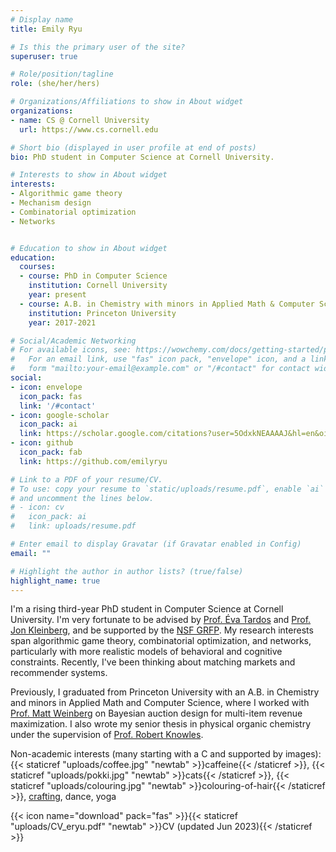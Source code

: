 ```yaml
---
# Display name
title: Emily Ryu

# Is this the primary user of the site?
superuser: true

# Role/position/tagline
role: (she/her/hers)

# Organizations/Affiliations to show in About widget
organizations:
- name: CS @ Cornell University
  url: https://www.cs.cornell.edu

# Short bio (displayed in user profile at end of posts)
bio: PhD student in Computer Science at Cornell University.

# Interests to show in About widget
interests:
- Algorithmic game theory
- Mechanism design
- Combinatorial optimization
- Networks


# Education to show in About widget
education:
  courses:
  - course: PhD in Computer Science
    institution: Cornell University
    year: present
  - course: A.B. in Chemistry with minors in Applied Math & Computer Science
    institution: Princeton University
    year: 2017-2021

# Social/Academic Networking
# For available icons, see: https://wowchemy.com/docs/getting-started/page-builder/#icons
#   For an email link, use "fas" icon pack, "envelope" icon, and a link in the
#   form "mailto:your-email@example.com" or "/#contact" for contact widget.
social:
- icon: envelope
  icon_pack: fas
  link: '/#contact'
- icon: google-scholar
  icon_pack: ai
  link: https://scholar.google.com/citations?user=5OdxkNEAAAAJ&hl=en&oi=ao
- icon: github
  icon_pack: fab
  link: https://github.com/emilyryu

# Link to a PDF of your resume/CV.
# To use: copy your resume to `static/uploads/resume.pdf`, enable `ai` icons in `params.toml`, 
# and uncomment the lines below.
# - icon: cv
#   icon_pack: ai
#   link: uploads/resume.pdf

# Enter email to display Gravatar (if Gravatar enabled in Config)
email: ""

# Highlight the author in author lists? (true/false)
highlight_name: true
---
```

I'm a rising third-year PhD student in Computer Science at Cornell University. I'm very fortunate to be advised by [Prof. Éva Tardos](https://www.cs.cornell.edu/~eva/) and [Prof. Jon Kleinberg](https://www.cs.cornell.edu/home/kleinber/), and be supported by the [NSF GRFP](https://www.nsfgrfp.org/). My research interests span algorithmic game theory, combinatorial optimization, and networks, particularly with more realistic models of behavioral and cognitive constraints. Recently, I've been thinking about matching markets and recommender systems. 

Previously, I graduated from Princeton University with an A.B. in Chemistry and minors in Applied Math and Computer Science, where I worked with [Prof. Matt Weinberg](https://www.cs.princeton.edu/~smattw/) on Bayesian auction design for multi-item revenue maximization. I also wrote my senior thesis in physical organic chemistry under the supervision of [Prof. Robert Knowles](https://knowleslab.princeton.edu/).

Non-academic interests (many starting with a C and supported by images): {{< staticref "uploads/coffee.jpg" "newtab" >}}caffeine{{< /staticref >}}, {{< staticref "uploads/pokki.jpg" "newtab" >}}cats{{< /staticref >}}, {{< staticref "uploads/colouring.jpg" "newtab" >}}colouring-of-hair{{< /staticref >}}, [crafting](https://www.instagram.com/egg.t.arts/), dance, yoga


{{< icon name="download" pack="fas" >}}{{< staticref "uploads/CV_eryu.pdf" "newtab" >}}CV (updated Jun 2023){{< /staticref >}}
